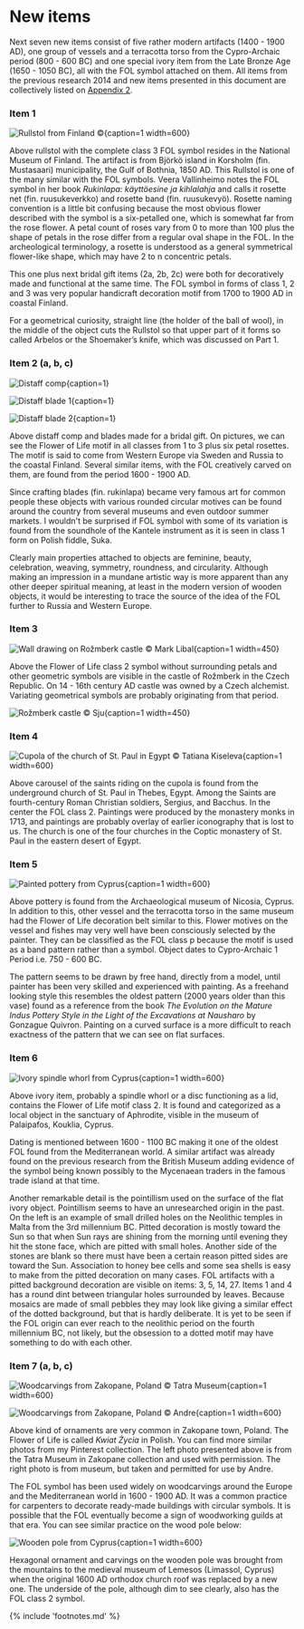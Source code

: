 <!-- pagewrapper -->
# New items

Next seven new items consist of five rather modern artifacts (1400 - 1900 AD), one group of vessels and a terracotta torso from the Cypro-Archaic period (800 - 600 BC) and one special ivory item from the Late Bronze Age (1650 - 1050 BC), all with the FOL symbol attached on them. All items from the previous research 2014 and new items presented in this document are collectively listed on [Appendix 2](appendix2.md).

<!-- nopb -->

### Item 1

![Rullstol from Finland © ](/media/rullstol.jpg){caption=1 width=600}

Above rullstol with the complete class 3 FOL symbol resides in the National Museum of Finland. The artifact is from Björkö island in Korsholm (fin. Mustasaari) municipality, the Gulf of Bothnia, 1850 AD.  This Rullstol is one of the many similar with the FOL symbols. Veera Vallinheimo notes the FOL symbol in her book *Rukinlapa: käyttöesine ja kihlalahja*<!-- cite author="Veera Vallinheimo" title="Rukinlapa: käyttöesine ja kihlalahja" date="1967" location="" type="book" href="#" --> and calls it rosette net (fin. ruusukeverkko) and rosette band (fin. ruusukevyö). Rosette naming convention is a little bit confusing because the most obvious flower described with the symbol is a six-petalled one, which is somewhat far from the rose flower. A petal count of roses vary from 0 to more than 100<!-- cite author="marinrose.org" title="Dozens of wonderful single roses" date="" location="" type="website" href="http://www.marinrose.org/singleroses.html" --> plus the shape of  petals in the rose differ from a regular oval shape in the FOL. In the archeological terminology, a rosette is understood as a general symmetrical flower-like shape, which may have 2 to n concentric petals.

<!--In hebrew the rose and the lily were called with a same name *shoshana* which also might have-->

This one plus next bridal gift items (2a, 2b, 2c) were both for decoratively made and functional at the same time. The FOL symbol in forms of class 1, 2 and 3 was very popular handicraft decoration motif from 1700 to 1900 AD in coastal Finland.

For a geometrical curiosity, straight line (the holder of the ball of wool), in the middle of the object cuts the Rullstol so that upper part of it forms so called Arbelos or the Shoemaker’s knife<!-- cite author="wikipedia.org" title="Arbelos" date="" location="" type="website" href="https://en.wikipedia.org/wiki/Arbelos" -->, which was discussed on Part 1.


<!-- endnopb -->
<!-- nopb -->

### Item 2 (a, b, c)

![Distaff comp](/media/distaff-comp.jpg){caption=1}

![Distaff blade 1](/media/distaff-blade-1.jpg){caption=1}

![Distaff blade 2](/media/distaff-blade-2.jpg){caption=1}

Above distaff comp and blades made for a bridal gift. On pictures, we can see the Flower of Life motif in all classes from 1 to 3 plus six petal rosettes. The motif is said to come from Western Europe via Sweden and Russia to the coastal Finland. Several similar items, with the FOL creatively carved on them, are found from the period 1600 - 1900 AD.

Since crafting blades (fin. rukinlapa) became very famous art for common people these objects with various rounded circular motives can be found around the country from several museums and even outdoor summer markets. I wouldn't be surprised if FOL symbol with some of its variation is found from the soundhole of the Kantele instrument as it is seen in class 1 form on Polish fiddle, Suka<!-- cite author="wikipedia.org" title="Suka biłgorajska" date="" location="" type="website" href="https://pl.wikipedia.org/wiki/Suka_bi%C5%82gorajska" -->.

Clearly main properties attached to objects are feminine, beauty, celebration, weaving, symmetry, roundness, and circularity. Although making an impression in a mundane artistic way is more apparent than any other deeper spiritual meaning, at least in the modern version of wooden objects, it would be interesting to trace the source of the idea of the FOL further to Russia and Western Europe.

<!-- endnopb -->
<!-- nopb -->

### Item 3

![Wall drawing on Rožmberk castle © Mark Libal](/media/rozmberk-castle-wall.jpg){caption=1 width=450}

Above the Flower of Life class 2 symbol without surrounding petals and other geometric symbols are visible in the castle of Rožmberk<!-- cite author="wikipedia.org" title="Rožmberk Castle" date="" location="" type="website" href="https://en.wikipedia.org/wiki/Ro%C5%BEmberk_Castle" --> in the Czech Republic. On 14 - 16th century AD castle was owned by a Czech alchemist. Variating geometrical symbols are probably originating from that period.

![Rožmberk castle © Sju](/media/rozmberk-castle.jpg){caption=1 width=450}

<!-- endnopb -->
<!-- nopb -->

### Item 4

![Cupola of the church of St. Paul in Egypt © Tatiana Kiseleva](/media/coptic-church-cupola.jpg){caption=1 width=600}

Above carousel of the saints riding on the cupola is found from the underground church of St. Paul<!-- cite author="wikipedia.org" title="Paul of Thebes" date="" location="" type="website" href="https://en.wikipedia.org/wiki/Paul_of_Thebes" --> in Thebes, Egypt. Among the Saints are fourth-century Roman Christian soldiers, Sergius, and Bacchus<!-- cite author="wikipedia.org" title="Sergius and Bacchus" date="" location="" type="website" href="https://en.wikipedia.org/wiki/Sergius_and_Bacchus" -->. In the center the FOL class 2. Paintings were produced by the monastery monks in 1713, and paintings are probably overlay of earlier iconography that is lost to us. The church is one of the four churches in the Coptic monastery of St. Paul in the eastern desert of Egypt<!-- cite author="wikipedia.org" title="Monastery of Saint Paul the Anchorite" date="" location="" type="website" href="https://en.wikipedia.org/wiki/Monastery_of_Saint_Paul_the_Anchorite" --><!-- cite author="touregypt.net" title="The Monastery of St. Paul In Egypt's Eastern Desert" date="" location="" type="website" href="http://www.touregypt.net/featurestories/stpaul.htm" --><!-- cite author="claremont.edu" title="Dayr Anba Bula - Claremont Coptic Encyclopedia" date="" location="" type="website" href="http://ccdl.libraries.claremont.edu/cdm/ref/collection/cce/id/2128" -->.

<!-- endnopb -->
<!-- nopb -->

### Item 5

![Painted pottery from Cyprus](/media/painted-pottery.jpg){caption=1 width=600}

Above pottery is found from the Archaeological museum of Nicosia<!-- cite author="gov.cy" title="Cyprus Museum, Lefkosia" date="" location="" type="website" href="http://www.mcw.gov.cy/mcw/DA/DA.nsf/0/67084F17382CF201C2257199001FE4AD?OpenDocument" -->, Cyprus. In addition to this, other vessel and the terracotta torso in the same museum had the Flower of Life decoration belt similar to this. Flower motives on the vessel and fishes may very well have been consciously selected by the painter. They can be classified as the FOL class p because the motif is used as a band pattern rather than a symbol. Object dates to Cypro-Archaic 1 Period i.e. 750 - 600 BC.

The pattern seems to be drawn by free hand, directly from a model, until painter has been very skilled and experienced with painting. As a freehand looking style this resembles the oldest pattern (2000 years older than this vase) found as a reference from the book *The Evolution on the Mature Indus Pottery Style in the Light of the Excavations at Nausharo* by Gonzague Quivron<!-- cite author="Gonzague Quivron" title="The Evolution on the Mature Indus Pottery Style in the Light of the Excavations at Nausharo, Pakistan" date="2000" location="" type="article" href="https://www.academia.edu/12459285/The_Evolution_on_the_Indus_Pottery_Style" -->. Painting on a curved surface is a more difficult to reach exactness of the pattern that we can see on flat surfaces.

<!-- endnopb -->
<!-- nopb -->

### Item 6

![Ivory spindle whorl from Cyprus](/media/ivory-whorl.jpg){caption=1 width=600}

Above ivory item, probably a spindle whorl or a disc functioning as a lid, contains the Flower of Life motif class 2. It is found and categorized as a local object in the sanctuary of Aphrodite, visible in the museum of Palaipafos, Kouklia, Cyprus.

Dating is mentioned between 1600 - 1100 BC making it one of the oldest FOL found from the Mediterranean world. A similar artifact was already found on the previous research from the British Museum adding evidence of the symbol being known possibly to the Mycenaean traders in the famous trade island at that time.

Another remarkable detail is the pointillism used on the surface of the flat ivory object. Pointillism seems to have an unresearched origin in the past. On the left is an example of small drilled holes on the Neolithic temples in Malta from the 3rd millennium BC. Pitted decoration is mostly toward the Sun so that when Sun rays are shining from the morning until evening they hit the stone face, which are pitted with small holes. Another side of the stones are blank so there must have been a certain reason pitted sides are toward the Sun. Association to honey bee cells and some sea shells is easy to make from the pitted decoration on many cases. FOL artifacts with a pitted background decoration are visible on items: 3, 5, 14, 27. Items 1 and 4 has a round dint between triangular holes surrounded by leaves. Because mosaics are made of small pebbles they may look like giving a similar effect of the dotted background, but that is hardly deliberate. It is yet to be seen if the FOL origin can ever reach to the neolithic period on the fourth millennium BC, not likely, but the obsession to a dotted motif may have something to do with each other.

<!-- endnopb -->
<!-- nopb -->

### Item 7 (a, b, c)

![Woodcarvings from Zakopane, Poland © Tatra Museum](/media/kwiat-zycia-zakopane-1.png){caption=1 width=600}

![Woodcarvings from Zakopane, Poland © Andre](/media/zakopane-kwiatu-zycia.jpg){caption=1 width=600}

Above kind of ornaments are very common in Zakopane town, Poland. The Flower of Life is called *Kwiat Życia* in Polish. You can find more similar photos from my Pinterest collection<!-- cite author="Marko Manninen" title="Flower of Life Pinterest board" date="" location="" type="website" href="http://pinterest.com/markomanninen/flower-of-life-history/" -->. The left photo presented above is from the Tatra Museum in Zakopane collection and used with permission<!-- cite author="muzeumtatrzanskie.pl" title="Muzeum Tatrzanskie - Willa Oksza" date="" location="" type="website" href="http://www.muzeumtatrzanskie.pl/?strona%2Cdoc%2Cpol%2Cglowna%2C1376%2C0%2C842%2C1%2C1376%2Cant.html" -->. The right photo is from museum, but taken and permitted for use by Andre<!-- cite author="niemasciemy.wordpress.com" title="Wzory i ornamenty w domach góralskich a symbol kwiatu życia" date="" location="" type="website" href="https://niemasciemy.wordpress.com/2015/10/20/wzory-i-ornamenty-w-domach-goralskich-a-symbol-kwiatu-zycia/" -->.

The FOL symbol has been used widely on woodcarvings around the Europe and the Mediterranean world in 1600 - 1900 AD. It was a common practice for carpenters to decorate ready-made buildings with circular symbols. It is possible that the FOL eventually become a sign of woodworking guilds at that era. You can see similar practice on the wood pole below:

![Wooden pole from Cyprus](/media/wooden-pole.png){caption=1 width=600}

Hexagonal ornament and carvings on the wooden pole was brought from the mountains to the medieval museum of Lemesos (Limassol, Cyprus) when the original 1600 AD orthodox church roof was replaced by a new one. The underside of the pole, although dim to see clearly, also has the FOL class 2 symbol.

<!--

http://nowewici.pl/wzory-i-ornamenty-w-domach-goralskich-a-symbol-kwiatu-zycia/

http://www.rodzimawiara.org.pl/forum-rodzimej-wiary/15-filozofia-rodzimowiercza/1001-symbol-rodzimowiercow.html?start=18

-->

<!-- endnopb -->

<!-- endpagewrapper -->

{% include 'footnotes.md' %}
